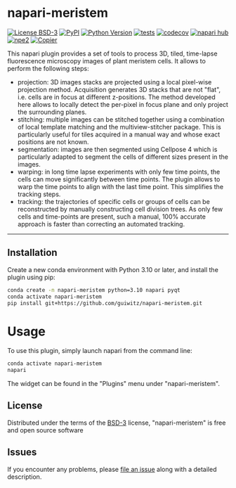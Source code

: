 # napari-meristem

[![License BSD-3](https://img.shields.io/pypi/l/napari-meristem.svg?color=green)](https://github.com/guiwitz/napari-meristem/raw/main/LICENSE)
[![PyPI](https://img.shields.io/pypi/v/napari-meristem.svg?color=green)](https://pypi.org/project/napari-meristem)
[![Python Version](https://img.shields.io/pypi/pyversions/napari-meristem.svg?color=green)](https://python.org)
[![tests](https://github.com/guiwitz/napari-meristem/workflows/tests/badge.svg)](https://github.com/guiwitz/napari-meristem/actions)
[![codecov](https://codecov.io/gh/guiwitz/napari-meristem/branch/main/graph/badge.svg)](https://codecov.io/gh/guiwitz/napari-meristem)
[![napari hub](https://img.shields.io/endpoint?url=https://api.napari-hub.org/shields/napari-meristem)](https://napari-hub.org/plugins/napari-meristem)
[![npe2](https://img.shields.io/badge/plugin-npe2-blue?link=https://napari.org/stable/plugins/index.html)](https://napari.org/stable/plugins/index.html)
[![Copier](https://img.shields.io/endpoint?url=https://raw.githubusercontent.com/copier-org/copier/master/img/badge/badge-grayscale-inverted-border-purple.json)](https://github.com/copier-org/copier)

This napari plugin provides a set of tools to process 3D, tiled, time-lapse fluorescence microscopy images of plant meristem cells. It allows to perform the following steps:
- projection: 3D images stacks are projected using a local pixel-wise projection method. Acquisition generates 3D stacks that are not "flat", i.e. cells are in focus at different z-positions. The method developed here allows to locally detect the per-pixel in focus plane and only project the surrounding planes.
- stitching: multiple images can be stitched together using a combination of local template matching and the multiview-stitcher package. This is particularly useful for tiles acquired in a manual way and whose exact positions are not known.
- segmentation: images are then segmented using Cellpose 4 which is particularly adapted to segment the cells of different sizes present in the images.
- warping: in long time lapse experiments with only few time points, the cells can move significantly between time points. The plugin allows to warp the time points to align with the last time point. This simplifies the tracking steps.
- tracking: the trajectories of specific cells or groups of cells can be reconstructed by manually constructing cell division trees. As only few cells and time-points are present, such a manual, 100% accurate approach is faster than correcting an automated tracking.

----------------------------------

## Installation

Create a new conda environment with Python 3.10 or later, and install the plugin
using pip:

```bash
conda create -n napari-meristem python=3.10 napari pyqt
conda activate napari-meristem
pip install git+https://github.com/guiwitz/napari-meristem.git
```

# Usage
To use this plugin, simply launch napari from the command line:

```bash
conda activate napari-meristem
napari
```
The widget can be found in the "Plugins" menu under "napari-meristem".


## License

Distributed under the terms of the [BSD-3] license,
"napari-meristem" is free and open source software

## Issues

If you encounter any problems, please [file an issue] along with a detailed description.

[napari]: https://github.com/napari/napari
[copier]: https://copier.readthedocs.io/en/stable/
[@napari]: https://github.com/napari
[MIT]: http://opensource.org/licenses/MIT
[BSD-3]: http://opensource.org/licenses/BSD-3-Clause
[GNU GPL v3.0]: http://www.gnu.org/licenses/gpl-3.0.txt
[GNU LGPL v3.0]: http://www.gnu.org/licenses/lgpl-3.0.txt
[Apache Software License 2.0]: http://www.apache.org/licenses/LICENSE-2.0
[Mozilla Public License 2.0]: https://www.mozilla.org/media/MPL/2.0/index.txt
[napari-plugin-template]: https://github.com/napari/napari-plugin-template

[file an issue]: https://github.com/guiwitz/napari-meristem/issues

[napari]: https://github.com/napari/napari
[tox]: https://tox.readthedocs.io/en/latest/
[pip]: https://pypi.org/project/pip/
[PyPI]: https://pypi.org/
